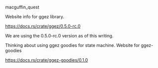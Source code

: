 macguffin_quest

Website info for ggez library.

https://docs.rs/crate/ggez/0.5.0-rc.0

We are using the 0.5.0-rc.0 version as of this writing.


Thinking about using ggez goodies for state machine.
Website for ggez-goodies

https://docs.rs/crate/ggez-goodies/0.1.0